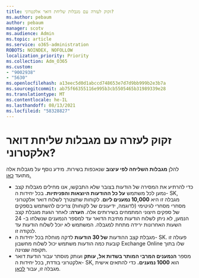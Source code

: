 ```yaml
---
title: זקוק לעזרה עם מגבלות שליחת דואר אלקטרוני?
ms.author: pebaum
author: pebaum
manager: scotv
ms.audience: Admin
ms.topic: article
ms.service: o365-administration
ROBOTS: NOINDEX, NOFOLLOW
localization_priority: Priority
ms.collection: Adm_O365
ms.custom:
- "9002938"
- "5630"
ms.openlocfilehash: a13eec5d0d1abccd748653e7d7d9bb999b2e3b7a
ms.sourcegitcommit: ab75f66355116e995b3cb5505465b31989339e28
ms.translationtype: MT
ms.contentlocale: he-IL
ms.lasthandoff: 08/13/2021
ms.locfileid: "58328827"
---
```

# <a name="need-help-with-email-sending-limits"></a>זקוק לעזרה עם מגבלות שליחת דואר אלקטרוני?

להלן **מגבלות השליחה לפי עיצוב** שנאכפות בשירות. מידע נוסף על מגבלות אלה מתועד [כאן.](https://docs.microsoft.com/office365/servicedescriptions/exchange-online-service-description/exchange-online-limits#receiving-and-sending-limits)

- כדי להרתיע את המסירה של הודעות בצובר שלא התבקשו, אנו מחילים מגבלות קצב נמען לכל משתמש **על כל ההודעות היוצאות והפניתיות.** בכל יחידות ה- SK, מגבלה זו היא **10,000 נמענים ליום**.  לקוחות שתצטרך לשלוח דואר אלקטרוני מסחרי מסחרי לגיטימי (לדוגמה, ידיעונים של לקוחות) צריכים להשתמש בספקים של ספקים חיצוני המתמחים בשירותים אלה.
    **הערה:** לאחר הגעת מגבלת קצב הנמען, לא ניתן לשלוח הודעות מתיבת הדואר עד למספר הנמענים שנשלחו ב- 24 השעות האחרונות ירידה מתחת למגבלה. המשתמש לא יוכל לשלוח הודעות עד לנקודה זו.
- מגבלת קצב ההודעות **של 30 הודעות** לדקה מוחלת בכל יחידות ה- SK. פעולה זו קובעת כמה הודעות משתמש יכול לשלוח מחשבון Exchange Online שלו בתוך תקופה שצוינה.
- מספר **הנמענים המרבי המותר בשדות אל, עותק** ועותק מוסתר עבור הודעת דואר אלקטרוני בודדת, בכל יחידות ה- SK, הוא **1000 נמענים.** כדי להתאים אישית מגבלה זו, עבור [לכאן](https://techcommunity.microsoft.com/t5/exchange-team-blog/customizable-recipient-limits-in-office-365/ba-p/1183228).
